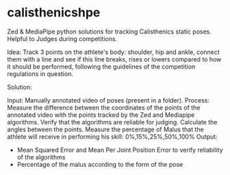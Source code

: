 # calisthenicshpe
Zed &amp; MediaPipe python solutions for tracking Calisthenics static poses. Helpful to Judges during competitions.

Idea: Track 3 points on the athlete's body: shoulder, hip and ankle, connect them with a line and see if this line breaks, rises or lowers compared to how it should be performed, following the guidelines of the competition regulations in question.

Solution:

Input: Manually annotated video of poses (present in a folder).
Process:
Measure the difference between the coordinates of the points of the annotated video with the points tracked by the Zed and Mediapipe algorithms.
Verify that the algorithms are reliable for judging.
Calculate the angles between the points.
Measure the percentage of Malus that the athlete will receive in performing his skill:
0%,15%,25%,50%,100%
Output: 
- Mean Squared Error and Mean Per Joint Position Error to verify reliability of the algorithms
- Percentage of the malus according to the form of the pose
